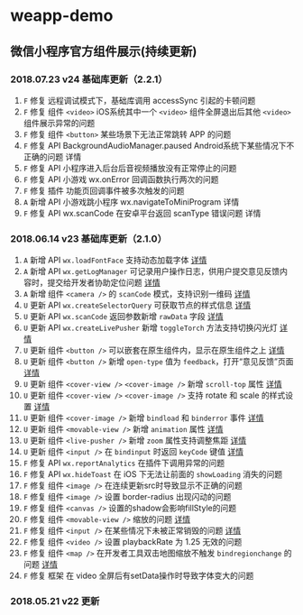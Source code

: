 # weapp-demo
## 微信小程序官方组件展示(持续更新)

### 2018.07.23 v24 基础库更新（2.2.1）
1. `F` 修复 远程调试模式下，基础库调用 accessSync 引起的卡顿问题
2. `F` 修复 组件 `<video>` iOS系统其中一个 `<video>` 组件全屏退出后其他 `<video>` 组件展示异常的问题
3. `F` 修复 组件 `<button>` 某些场景下无法正常跳转 APP 的问题
4. `F` 修复 API BackgroundAudioManager.paused Android系统下某些情况下不正确的问题 详情
5. `F` 修复 API 小程序进入后台后音视频播放没有正常停止的问题
6. `F` 修复 API 小游戏 wx.onError 回调函数执行两次的问题
7. `F` 修复 插件 功能页回调事件被多次触发的问题
8. `A` 新增 API 小游戏跳小程序 wx.navigateToMiniProgram 详情
9. `F` 修复 API wx.scanCode 在安卓平台返回 scanType 错误问题 详情


### 2018.06.14 v23 基础库更新（2.1.0）
1. `A` 新增 API `wx.loadFontFace` 支持动态加载字体 [详情](https://developers.weixin.qq.com/miniprogram/dev/api/media-fontFace.html)
2. `A` 新增 API `wx.getLogManager` 可记录用户操作日志，供用户提交意见反馈内容时，提交给开发者协助定位问题 [详情](https://developers.weixin.qq.com/miniprogram/dev/api/getLogManager.html)
3. `A` 新增 组件 `<camera />` 的 `scanCode` 模式，支持识别一维码 [详情](https://developers.weixin.qq.com/miniprogram/dev/component/camera.html)
4. `U` 更新 API `wx.createSelectorQuery` 可获取节点的样式信息 [详情](https://developers.weixin.qq.com/miniprogram/dev/api/wxml-nodes-info.html)
5. `U` 更新 API `wx.scanCode` 返回参数新增 `rawData` 字段 [详情](https://developers.weixin.qq.com/miniprogram/dev/api/scancode.html)
6. `U` 更新 API `wx.createLivePusher` 新增 `toggleTorch` 方法支持切换闪光灯 [详情](https://developers.weixin.qq.com/miniprogram/dev/api/api-live-pusher.html)
7. `U` 更新 组件 `<button />` 可以嵌套在原生组件内，显示在原生组件之上 [详情](https://developers.weixin.qq.com/miniprogram/dev/component/button.html)
8. `U` 更新 组件 `<button />` 新增 `open-type` 值为 `feedback`，打开“意见反馈”页面 [详情](https://developers.weixin.qq.com/miniprogram/dev/component/button.html)
9. `U` 更新 组件 `<cover-view />` `<cover-image />` 新增 `scroll-top` 属性 [详情](https://developers.weixin.qq.com/miniprogram/dev/component/cover-view.html)
10. `U` 更新 组件 `<cover-view />` `<cover-image />` 支持 rotate 和 scale 的样式设置 [详情](https://developers.weixin.qq.com/miniprogram/dev/component/cover-view.html)
11. `U` 更新 组件 `<cover-image />` 新增 `bindload` 和 `binderror` 事件 [详情](https://developers.weixin.qq.com/miniprogram/dev/component/cover-view.html)
12. `U` 更新 组件 `<movable-view />` 新增 `animation` 属性 [详情](https://developers.weixin.qq.com/miniprogram/dev/component/movable-view.html)
13. `U` 更新 组件 `<live-pusher />` 新增 `zoom` 属性支持调整焦距 [详情](https://developers.weixin.qq.com/miniprogram/dev/component/live-pusher.html)
14. `U` 更新 组件 `<input />` 在 `bindinput` 时返回 `keyCode` 键值 [详情](https://developers.weixin.qq.com/miniprogram/dev/component/input.html)
15. `F` 修复 API `wx.reportAnalytics` 在插件下调用异常的问题
16. `F` 修复 API `wx.hideToast` 在 iOS 下无法让前面的 `showLoading` 消失的问题
17. `F` 修复 组件 `<image />` 在连续更新src时导致显示不正确的问题
18. `F` 修复 组件 `<image />` 设置 border-radius 出现闪动的问题
19. `F` 修复 组件 `<canvas />` 设置的shadow会影响fillStyle的问题
20. `F` 修复 组件 `<movable-view />` 缩放的问题 [详情](https://developers.weixin.qq.com/blogdetail?action=get_post_info&docid=000ecad1f3c210c5bbc67ea8750000)
21. `F` 修复 组件 `<input />` 在某些情况下未被正常销毁的问题 [详情](https://developers.weixin.qq.com/blogdetail?action=get_post_info&docid=000a8c18c480908ed8c641ac75f400)
22. `F` 修复 组件 `<video />` 设置 playbackRate 为 1.25 无效的问题
23. `F` 修复 组件 `<map />` 在开发者工具双击地图缩放不触发 `bindregionchange` 的问题 [详情](https://developers.weixin.qq.com/blogdetail?action=get_post_info&docid=000c64a0f388b0f19fa6fe2cb51c00)
24. `F` 修复 框架 在 video 全屏后有setData操作时导致字体变大的问题

### 2018.05.21 v22 更新

